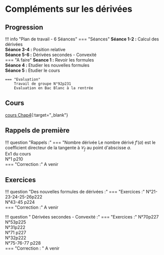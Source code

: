 # Compléments sur les dérivées

## Progression
!!! info "Plan de travail - 6 Séances"
    === "Séances" 
        **Séance 1-2 :** Calcul des dérivées  
        **Séance 3-4 :** Position relative  
        **Séance 5-6 :**  Dérivées secondes - Convexité  
    === "A faire"
        **Seance 1 :**  Revoir les formules  
        **Séance 4 :** Etudier les nouvelles formules  
        **Séance 5 :** Etudier le cours  
    
    === "Evaluation"  
        Travail de groupe N°92p231  
        Evaluation en Bac Blanc à la rentrée
    
## Cours 
[cours Chap4](./Cours-chap4.pdf){:target="_blank"}
## Rappels de première
!!! question "Rappels  :"
    === "Nombre dérivée
        Le nombre dérivé $f'(a)$ est le coefficient directeur de la tangente à $\mathcal{C}_f$ au point d'abscisse $a$.  
        Ex1 du cours  
        N°1 p210  
    === "Correction :"
        A venir  
        
## Exercices 

        
!!! question "Des nouvelles formules de dérivées :"
    === "Exercices :" 
        N°21-23-24-25-26p222  
        N°43-45 p224  
    === "Correction :"
        A venir

!!! question " Dérivées secondes - Convexité :"
    === "Exercices :"
        N°70p227  
        N°53p225  
        N°31p222  
        N°71 p227  
        N°32p222  
        N°75-76-77 p228  
    === "Correction : "
        A venir
